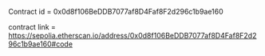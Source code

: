 Contract id = 0x0d8f106BeDDB7077af8D4Faf8F2d296c1b9ae160

contract link = https://sepolia.etherscan.io/address/0x0d8f106BeDDB7077af8D4Faf8F2d296c1b9ae160#code
